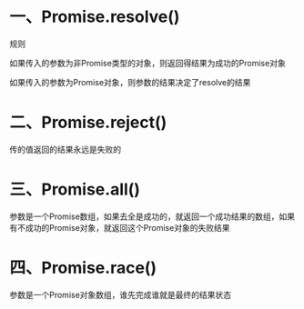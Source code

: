 # 一、Promise.resolve()

规则

如果传入的参数为非Promise类型的对象，则返回得结果为成功的Promise对象

如果传入的参数为Promise对象，则参数的结果决定了resolve的结果

# 二、Promise.reject()

传的值返回的结果永远是失败的

# 三、Promise.all()

参数是一个Promise数组，如果去全是成功的，就返回一个成功结果的数组，如果有不成功的Promise对象，就返回这个Promise对象的失败结果

# 四、Promise.race()

参数是一个Promise对象数组，谁先完成谁就是最终的结果状态

